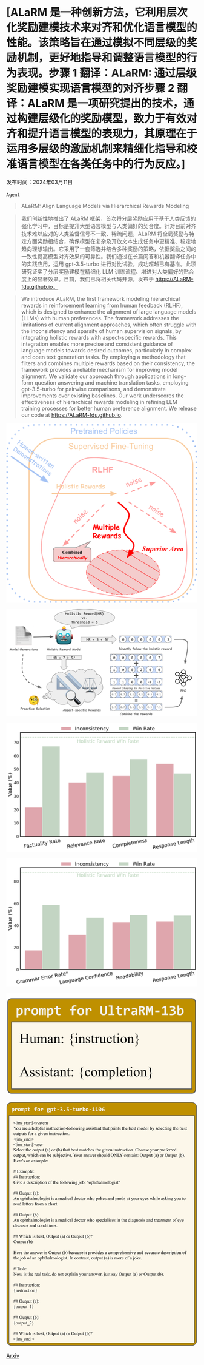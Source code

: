 # [ALaRM 是一种创新方法，它利用层次化奖励建模技术来对齐和优化语言模型的性能。该策略旨在通过模拟不同层级的奖励机制，更好地指导和调整语言模型的行为表现。步骤 1 翻译：ALaRM: 通过层级奖励建模实现语言模型的对齐步骤 2 翻译：ALaRM 是一项研究提出的技术，通过构建层级化的奖励模型，致力于有效对齐和提升语言模型的表现力，其原理在于运用多层级的激励机制来精细化指导和校准语言模型在各类任务中的行为反应。]

发布时间：2024年03月11日

`Agent`

> ALaRM: Align Language Models via Hierarchical Rewards Modeling

> 我们创新性地推出了 ALaRM 框架，首次将分层奖励应用于基于人类反馈的强化学习中，目标是提升大型语言模型与人类偏好的契合度。针对目前对齐技术难以应对的人类监督信号不一致、稀疏问题，ALaRM 将全局奖励与特定方面奖励相结合，确保模型在复杂及开放文本生成任务中更精准、稳定地趋向理想输出。它采用了一套筛选并结合多种奖励的策略，依据奖励之间的一致性提高模型对齐效果的可靠性。我们通过在长篇问答和机器翻译任务中的实践应用，运用 gpt-3.5-turbo 进行对比试验，成功超越已有基准。此项研究证实了分层奖励建模在精细化 LLM 训练流程、增进对人类偏好的贴合度上的显著效果。目前，我们已将相关代码开源，发布于 https://ALaRM-fdu.github.io。

> We introduce ALaRM, the first framework modeling hierarchical rewards in reinforcement learning from human feedback (RLHF), which is designed to enhance the alignment of large language models (LLMs) with human preferences. The framework addresses the limitations of current alignment approaches, which often struggle with the inconsistency and sparsity of human supervision signals, by integrating holistic rewards with aspect-specific rewards. This integration enables more precise and consistent guidance of language models towards desired outcomes, particularly in complex and open text generation tasks. By employing a methodology that filters and combines multiple rewards based on their consistency, the framework provides a reliable mechanism for improving model alignment. We validate our approach through applications in long-form question answering and machine translation tasks, employing gpt-3.5-turbo for pairwise comparisons, and demonstrate improvements over existing baselines. Our work underscores the effectiveness of hierarchical rewards modeling in refining LLM training processes for better human preference alignment. We release our code at https://ALaRM-fdu.github.io.

![ALaRM 是一种创新方法，它利用层次化奖励建模技术来对齐和优化语言模型的性能。该策略旨在通过模拟不同层级的奖励机制，更好地指导和调整语言模型的行为表现。步骤 1 翻译：ALaRM: 通过层级奖励建模实现语言模型的对齐步骤 2 翻译：ALaRM 是一项研究提出的技术，通过构建层级化的奖励模型，致力于有效对齐和提升语言模型的表现力，其原理在于运用多层级的激励机制来精细化指导和校准语言模型在各类任务中的行为反应。](../../../paper_images/2403.06754/x1.png)

![ALaRM 是一种创新方法，它利用层次化奖励建模技术来对齐和优化语言模型的性能。该策略旨在通过模拟不同层级的奖励机制，更好地指导和调整语言模型的行为表现。步骤 1 翻译：ALaRM: 通过层级奖励建模实现语言模型的对齐步骤 2 翻译：ALaRM 是一项研究提出的技术，通过构建层级化的奖励模型，致力于有效对齐和提升语言模型的表现力，其原理在于运用多层级的激励机制来精细化指导和校准语言模型在各类任务中的行为反应。](../../../paper_images/2403.06754/x2.png)

![ALaRM 是一种创新方法，它利用层次化奖励建模技术来对齐和优化语言模型的性能。该策略旨在通过模拟不同层级的奖励机制，更好地指导和调整语言模型的行为表现。步骤 1 翻译：ALaRM: 通过层级奖励建模实现语言模型的对齐步骤 2 翻译：ALaRM 是一项研究提出的技术，通过构建层级化的奖励模型，致力于有效对齐和提升语言模型的表现力，其原理在于运用多层级的激励机制来精细化指导和校准语言模型在各类任务中的行为反应。](../../../paper_images/2403.06754/x3.png)

![ALaRM 是一种创新方法，它利用层次化奖励建模技术来对齐和优化语言模型的性能。该策略旨在通过模拟不同层级的奖励机制，更好地指导和调整语言模型的行为表现。步骤 1 翻译：ALaRM: 通过层级奖励建模实现语言模型的对齐步骤 2 翻译：ALaRM 是一项研究提出的技术，通过构建层级化的奖励模型，致力于有效对齐和提升语言模型的表现力，其原理在于运用多层级的激励机制来精细化指导和校准语言模型在各类任务中的行为反应。](../../../paper_images/2403.06754/x4.png)

![ALaRM 是一种创新方法，它利用层次化奖励建模技术来对齐和优化语言模型的性能。该策略旨在通过模拟不同层级的奖励机制，更好地指导和调整语言模型的行为表现。步骤 1 翻译：ALaRM: 通过层级奖励建模实现语言模型的对齐步骤 2 翻译：ALaRM 是一项研究提出的技术，通过构建层级化的奖励模型，致力于有效对齐和提升语言模型的表现力，其原理在于运用多层级的激励机制来精细化指导和校准语言模型在各类任务中的行为反应。](../../../paper_images/2403.06754/x5.png)

![ALaRM 是一种创新方法，它利用层次化奖励建模技术来对齐和优化语言模型的性能。该策略旨在通过模拟不同层级的奖励机制，更好地指导和调整语言模型的行为表现。步骤 1 翻译：ALaRM: 通过层级奖励建模实现语言模型的对齐步骤 2 翻译：ALaRM 是一项研究提出的技术，通过构建层级化的奖励模型，致力于有效对齐和提升语言模型的表现力，其原理在于运用多层级的激励机制来精细化指导和校准语言模型在各类任务中的行为反应。](../../../paper_images/2403.06754/x6.png)

[Arxiv](https://arxiv.org/abs/2403.06754)